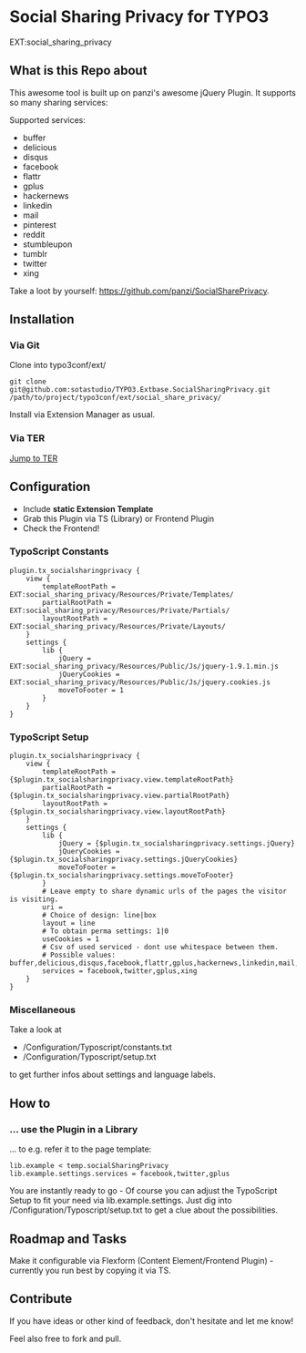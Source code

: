 # Social Sharing Privacy for TYPO3

EXT:social_sharing_privacy


## What is this Repo about

This awesome tool is built up on panzi's awesome jQuery Plugin. It supports so many sharing services:

Supported services:

* buffer
* delicious
* disqus
* facebook
* flattr
* gplus
* hackernews
* linkedin
* mail
* pinterest
* reddit
* stumbleupon
* tumblr
* twitter
* xing

Take a loot by yourself: https://github.com/panzi/SocialSharePrivacy.


## Installation

### Via Git

Clone into typo3conf/ext/

	git clone git@github.com:sotastudio/TYPO3.Extbase.SocialSharingPrivacy.git /path/to/project/typo3conf/ext/social_share_privacy/

Install via Extension Manager as usual.

### Via TER

[Jump to TER](http://typo3.org/extensions/repository/view/social_sharing_privacy)


## Configuration

* Include **static Extension Template**
* Grab this Plugin via TS (Library) or Frontend Plugin
* Check the Frontend!


### TypoScript Constants

	plugin.tx_socialsharingprivacy {
    	view {
    		templateRootPath = EXT:social_sharing_privacy/Resources/Private/Templates/
    		partialRootPath = EXT:social_sharing_privacy/Resources/Private/Partials/
    		layoutRootPath = EXT:social_sharing_privacy/Resources/Private/Layouts/
    	}
    	settings {
     		lib {
    			jQuery = EXT:social_sharing_privacy/Resources/Public/Js/jquery-1.9.1.min.js
    			jQueryCookies = EXT:social_sharing_privacy/Resources/Public/Js/jquery.cookies.js
    			moveToFooter = 1
     		}
    	}
    }


### TypoScript Setup

	plugin.tx_socialsharingprivacy {
		view {
			templateRootPath = {$plugin.tx_socialsharingprivacy.view.templateRootPath}
			partialRootPath = {$plugin.tx_socialsharingprivacy.view.partialRootPath}
			layoutRootPath = {$plugin.tx_socialsharingprivacy.view.layoutRootPath}
		}
		settings {
			lib {
				jQuery = {$plugin.tx_socialsharingprivacy.settings.jQuery}
				jQueryCookies = {$plugin.tx_socialsharingprivacy.settings.jQueryCookies}
				moveToFooter = {$plugin.tx_socialsharingprivacy.settings.moveToFooter}
			}
			# Leave empty to share dynamic urls of the pages the visitor is visiting.
			uri =
			# Choice of design: line|box
			layout = line
			# To obtain perma settings: 1|0
			useCookies = 1
			# Csv of used serviced - dont use whitespace between them.
			# Possible values: buffer,delicious,disqus,facebook,flattr,gplus,hackernews,linkedin,mail,pinterest,reddit,stumbleupon,tumblr,twitter,xing
			services = facebook,twitter,gplus,xing
		}
	}


### Miscellaneous

Take a look at

* /Configuration/Typoscript/constants.txt
* /Configuration/Typoscript/setup.txt

to get further infos about settings and language labels.


## How to

### … use the Plugin in a Library

… to e.g. refer it to the page template:

	lib.example < temp.socialSharingPrivacy
	lib.example.settings.services = facebook,twitter,gplus

You are instantly ready to go - Of course you can adjust the TypoScript Setup to fit your need via lib.example.settings.
Just dig into /Configuration/Typoscript/setup.txt to get a clue about the possibilities.


## Roadmap and Tasks

Make it configurable via Flexform (Content Element/Frontend Plugin) - currently you run best by copying it via TS.


## Contribute

If you have ideas or other kind of feedback, don't hesitate and let me know!

Feel also free to fork and pull.